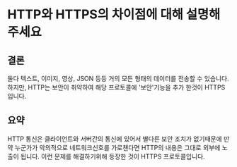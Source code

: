 # HTTP와 HTTPS의 차이점에 대해 설명해주세요

## 결론

둘다 텍스트, 이미지, 영상, JSON 등등 거의 모든 형태의 데이터를 전송할 수 있습니다. 하지만, HTTP는 보안이 취약하여 해당 프로토콜에 '보안'기능을 추가 한것이 HTTPS입니다.

## 요약

HTTP 통신은 클라이언트와 서버간의 통신에 있어서 별다른 보안 조치가 없기때문에 만약 누군가가 악의적으로 네트워크신호를 가로챈다면 HTTP의 내용은 그대로 외부에 노출이 됩니다. 이런 문제를 해결하기위해 등장한 것이 HTTPS 프로토콜입니다.

